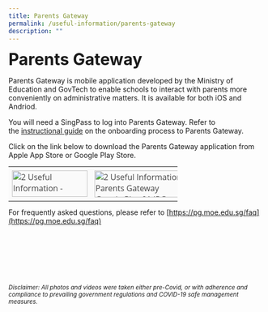```yaml
---
title: Parents Gateway
permalink: /useful-information/parents-gateway
description: ""
---
```

**<font size="6">Parents Gateway</font>**

Parents Gateway is mobile application developed by the Ministry of Education and GovTech to enable schools to interact with parents more conveniently on administrative matters. It is available for both iOS and Andriod.  
  
You will need a SingPass to log into Parents Gateway. Refer to the&nbsp;[instructional guide](/files/Useful%20Information%20-%20Instructions%20for%20onboarding%20Parents%20Gateway.pdf)&nbsp;on the onboarding process to Parents Gateway.  
  
Click on the link below to download the Parents Gateway application from Apple App Store or Google Play Store.  
  

<table style="margin: 0px 10px 0px 0px; outline: 0px; padding: 0px; border-collapse: collapse; float: left; border: none; table-layout: fixed; color: rgb(69, 69, 69); font-family: &quot;Open Sans&quot;, sans-serif; font-size: 16px; font-style: normal; font-variant-ligatures: normal; font-variant-caps: normal; font-weight: 400; letter-spacing: normal; orphans: 2; text-align: left; text-transform: none; white-space: normal; widows: 2; word-spacing: 0px; -webkit-text-stroke-width: 0px; background-color: rgb(255, 255, 255); text-decoration-thickness: initial; text-decoration-style: initial; text-decoration-color: initial; width: 333.875px; height: 69px;" class="ive_eobj_left ives_tab_kosong"><tbody style="margin: 0px; outline: 0px; padding: 0px;"><tr style="margin: 0px; outline: 0px; padding: 0px;"><td style="margin: 0px; outline: 0px; padding: 7px; vertical-align: top; border: none; background: rgb(250, 250, 250); color: rgb(69, 69, 69); width: 129px;"><img style="margin: auto; outline: 0px; padding: 0px; border: none; clear: both; cursor: pointer; display: block; width: 149px; height: 52px;" class="ive_eobj_center ive_clickable" alt="2 Useful Information - Parents Gateway App Store 01.JPG" src="https://canossacatholicpri-moe-edu-sg-admin.cwp.sg/qql/slot/u276/Useful%20Information/Parents%20Gateway/2%20Useful%20Information%20-%20Parents%20Gateway%20App%20Store%2001.JPG"></td><td style="margin: 0px; outline: 0px; padding: 7px; vertical-align: top; border: none; background: rgb(250, 250, 250); color: rgb(69, 69, 69); width: 204px;"><img style="margin: auto; outline: 0px; padding: 0px; border: none; clear: both; cursor: pointer; display: block; width: 184px; height: 53px;" class="ive_eobj_center ive_clickable" alt="2 Useful Information - Parents Gateway Google Play 01.JPG" src="https://canossacatholicpri-moe-edu-sg-admin.cwp.sg/qql/slot/u276/Useful%20Information/Parents%20Gateway/2%20Useful%20Information%20-%20Parents%20Gateway%20Google%20Play%2001.JPG"></td></tr></tbody></table>

  
  <br>  <br>  <br>  <br>  
  
  
For frequently asked questions, please refer to&nbsp;[https://pg.moe.edu.sg/faq](https://pg.moe.edu.sg/faq)


<br><br><br><br><br><br>
<sup>_Disclaimer: All photos and videos were taken either pre-Covid, or with adherence and compliance to prevailing government regulations and COVID-19 safe management measures._</sup>